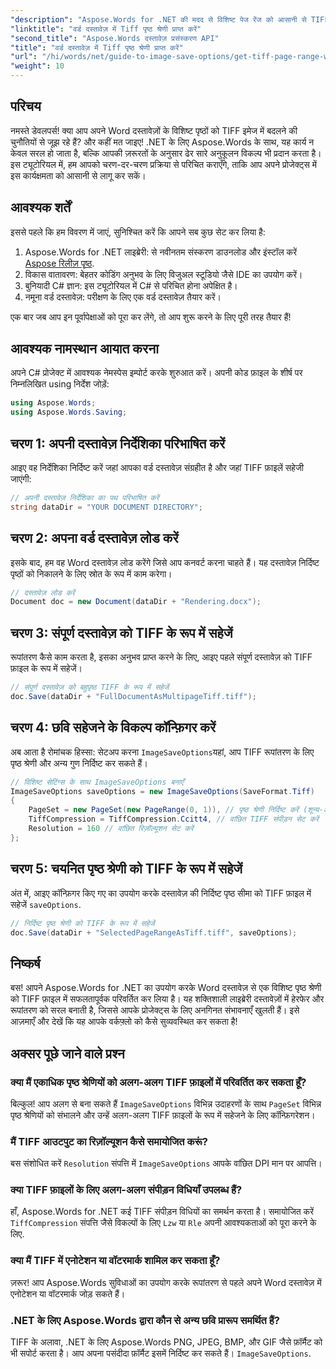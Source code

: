 ```yaml
---
"description": "Aspose.Words for .NET की मदद से विशिष्ट पेज रेंज को आसानी से TIFF इमेज में बदलने का तरीका जानें। यह चरण-दर-चरण मार्गदर्शिका आपको पूरी प्रक्रिया से परिचित कराती है।"
"linktitle": "वर्ड दस्तावेज़ में Tiff पृष्ठ श्रेणी प्राप्त करें"
"second_title": "Aspose.Words दस्तावेज़ प्रसंस्करण API"
"title": "वर्ड दस्तावेज़ में Tiff पृष्ठ श्रेणी प्राप्त करें"
"url": "/hi/words/net/guide-to-image-save-options/get-tiff-page-range-word-document/"
"weight": 10
---
```


## परिचय

नमस्ते डेवलपर्स! क्या आप अपने Word दस्तावेज़ों के विशिष्ट पृष्ठों को TIFF इमेज में बदलने की चुनौतियों से जूझ रहे हैं? और कहीं मत जाइए! .NET के लिए Aspose.Words के साथ, यह कार्य न केवल सरल हो जाता है, बल्कि आपकी ज़रूरतों के अनुसार ढेर सारे अनुकूलन विकल्प भी प्रदान करता है। इस ट्यूटोरियल में, हम आपको चरण-दर-चरण प्रक्रिया से परिचित कराएँगे, ताकि आप अपने प्रोजेक्ट्स में इस कार्यक्षमता को आसानी से लागू कर सकें।

## आवश्यक शर्तें

इससे पहले कि हम विवरण में जाएं, सुनिश्चित करें कि आपने सब कुछ सेट कर लिया है:

1. Aspose.Words for .NET लाइब्रेरी: से नवीनतम संस्करण डाउनलोड और इंस्टॉल करें [Aspose रिलीज़ पृष्ठ](https://releases.aspose.com/words/net/).
2. विकास वातावरण: बेहतर कोडिंग अनुभव के लिए विजुअल स्टूडियो जैसे IDE का उपयोग करें।
3. बुनियादी C# ज्ञान: इस ट्यूटोरियल में C# से परिचित होना अपेक्षित है।
4. नमूना वर्ड दस्तावेज़: परीक्षण के लिए एक वर्ड दस्तावेज़ तैयार करें।

एक बार जब आप इन पूर्वापेक्षाओं को पूरा कर लेंगे, तो आप शुरू करने के लिए पूरी तरह तैयार हैं!

## आवश्यक नामस्थान आयात करना

अपने C# प्रोजेक्ट में आवश्यक नेमस्पेस इम्पोर्ट करके शुरुआत करें। अपनी कोड फ़ाइल के शीर्ष पर निम्नलिखित using निर्देश जोड़ें:

```csharp
using Aspose.Words;
using Aspose.Words.Saving;
```

## चरण 1: अपनी दस्तावेज़ निर्देशिका परिभाषित करें

आइए वह निर्देशिका निर्दिष्ट करें जहां आपका वर्ड दस्तावेज़ संग्रहीत है और जहां TIFF फ़ाइलें सहेजी जाएंगी:

```csharp
// अपनी दस्तावेज़ निर्देशिका का पथ परिभाषित करें
string dataDir = "YOUR DOCUMENT DIRECTORY";
```

## चरण 2: अपना वर्ड दस्तावेज़ लोड करें

इसके बाद, हम वह Word दस्तावेज़ लोड करेंगे जिसे आप कनवर्ट करना चाहते हैं। यह दस्तावेज़ निर्दिष्ट पृष्ठों को निकालने के लिए स्रोत के रूप में काम करेगा।

```csharp
// दस्तावेज़ लोड करें
Document doc = new Document(dataDir + "Rendering.docx");
```

## चरण 3: संपूर्ण दस्तावेज़ को TIFF के रूप में सहेजें

रूपांतरण कैसे काम करता है, इसका अनुभव प्राप्त करने के लिए, आइए पहले संपूर्ण दस्तावेज़ को TIFF फ़ाइल के रूप में सहेजें।

```csharp
// संपूर्ण दस्तावेज़ को बहुपृष्ठ TIFF के रूप में सहेजें
doc.Save(dataDir + "FullDocumentAsMultipageTiff.tiff");
```

## चरण 4: छवि सहेजने के विकल्प कॉन्फ़िगर करें

अब आता है रोमांचक हिस्सा: सेटअप करना `ImageSaveOptions`यहां, आप TIFF रूपांतरण के लिए पृष्ठ श्रेणी और अन्य गुण निर्दिष्ट कर सकते हैं।

```csharp
// विशिष्ट सेटिंग्स के साथ ImageSaveOptions बनाएँ
ImageSaveOptions saveOptions = new ImageSaveOptions(SaveFormat.Tiff)
{
    PageSet = new PageSet(new PageRange(0, 1)), // पृष्ठ श्रेणी निर्दिष्ट करें (शून्य-आधारित)
    TiffCompression = TiffCompression.Ccitt4, // वांछित TIFF संपीड़न सेट करें
    Resolution = 160 // वांछित रिज़ॉल्यूशन सेट करें
};
```

## चरण 5: चयनित पृष्ठ श्रेणी को TIFF के रूप में सहेजें

अंत में, आइए कॉन्फ़िगर किए गए का उपयोग करके दस्तावेज़ की निर्दिष्ट पृष्ठ सीमा को TIFF फ़ाइल में सहेजें `saveOptions`.

```csharp
// निर्दिष्ट पृष्ठ श्रेणी को TIFF के रूप में सहेजें
doc.Save(dataDir + "SelectedPageRangeAsTiff.tiff", saveOptions);
```

## निष्कर्ष

बस! आपने Aspose.Words for .NET का उपयोग करके Word दस्तावेज़ से एक विशिष्ट पृष्ठ श्रेणी को TIFF फ़ाइल में सफलतापूर्वक परिवर्तित कर लिया है। यह शक्तिशाली लाइब्रेरी दस्तावेज़ों में हेरफेर और रूपांतरण को सरल बनाती है, जिससे आपके प्रोजेक्ट्स के लिए अनगिनत संभावनाएँ खुलती हैं। इसे आज़माएँ और देखें कि यह आपके वर्कफ़्लो को कैसे सुव्यवस्थित कर सकता है!

## अक्सर पूछे जाने वाले प्रश्न

### क्या मैं एकाधिक पृष्ठ श्रेणियों को अलग-अलग TIFF फ़ाइलों में परिवर्तित कर सकता हूँ?

बिल्कुल! आप अलग से बना सकते हैं `ImageSaveOptions` विभिन्न उदाहरणों के साथ `PageSet` विभिन्न पृष्ठ श्रेणियों को संभालने और उन्हें अलग-अलग TIFF फ़ाइलों के रूप में सहेजने के लिए कॉन्फ़िगरेशन।

### मैं TIFF आउटपुट का रिज़ॉल्यूशन कैसे समायोजित करूं?

बस संशोधित करें `Resolution` संपत्ति में `ImageSaveOptions` आपके वांछित DPI मान पर आपत्ति।

### क्या TIFF फ़ाइलों के लिए अलग-अलग संपीड़न विधियाँ उपलब्ध हैं?

हाँ, Aspose.Words for .NET कई TIFF संपीड़न विधियों का समर्थन करता है। समायोजित करें `TiffCompression` संपत्ति जैसे विकल्पों के लिए `Lzw` या `Rle` अपनी आवश्यकताओं को पूरा करने के लिए.

### क्या मैं TIFF में एनोटेशन या वॉटरमार्क शामिल कर सकता हूँ?

ज़रूर! आप Aspose.Words सुविधाओं का उपयोग करके रूपांतरण से पहले अपने Word दस्तावेज़ में एनोटेशन या वॉटरमार्क जोड़ सकते हैं।

### .NET के लिए Aspose.Words द्वारा कौन से अन्य छवि प्रारूप समर्थित हैं?

TIFF के अलावा, .NET के लिए Aspose.Words PNG, JPEG, BMP, और GIF जैसे फ़ॉर्मैट को भी सपोर्ट करता है। आप अपना पसंदीदा फ़ॉर्मैट इसमें निर्दिष्ट कर सकते हैं। `ImageSaveOptions`.